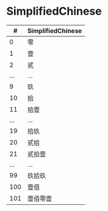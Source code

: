 # SimplifiedChinese

| #   | SimplifiedChinese |
|-----|-------------------|
| 0   | 零                |
| 1   | 壹                |
| 2   | 贰                |
| …   | …                 |
| 9   | 玖                |
| 10  | 拾                |
| 11  | 拾壹              |
| …   | …                 |
| 19  | 拾玖              |
| 20  | 贰拾              |
| 21  | 贰拾壹            |
| …   | …                 |
| 99  | 玖拾玖            |
| 100 | 壹佰              |
| 101 | 壹佰零壹          |
